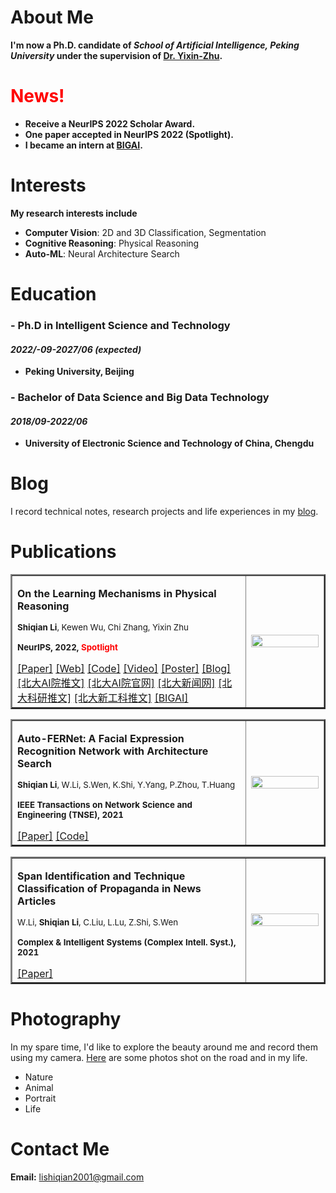 # About Me

**I'm now a Ph.D. candidate of *School of Artificial Intelligence, Peking University* under the supervision of [Dr. Yixin-Zhu](https://yzhu.io).**

# <font color=red>News!</font> 
* **Receive a NeurIPS 2022 Scholar Award.**
* **One paper accepted in NeurIPS 2022 (Spotlight).**
* **I became an intern at [BIGAI](https://bigai.ai/).**

# Interests

**My research interests include**

* **Computer Vision**: 2D and 3D Classification, Segmentation
* **Cognitive Reasoning**: Physical Reasoning
* **Auto-ML**: Neural Architecture Search

# Education

### - Ph.D in Intelligent Science and Technology
#### _2022/-09-2027/06 (expected)_
  * **Peking University, Beijing**

### - Bachelor of Data Science and Big Data Technology
#### _2018/09-2022/06_
  * **University of Electronic Science and Technology of China, Chengdu**

# Blog
I record technical notes, research projects and life experiences in my [blog](https://blog-shiqian.vercel.app/).

# Publications
<table border="2">
  <tr>
    <td width="75%">
       <p><b>On the Learning Mechanisms in Physical Reasoning</b></p>
       <p><small><b>Shiqian Li</b>, Kewen Wu, Chi Zhang, Yixin Zhu </small></p>
       <p><small><b>NeurIPS, 2022, <font color=red>Spotlight</font> </b></small></p>
       <a href="https://arxiv.org/abs/2210.02075">[Paper]</a>
       <a href="https://lishiqianhugh.github.io/LfID_Page">[Web]</a>
       <a href="https://github.com/lishiqianhugh/LfID">[Code]</a>
       <a href="https://vimeo.com/758992548">[Video]</a>
       <a href="https://pku.ai/publication/intuitive2022neurips/poster.pdf">[Poster]</a>
       <a href="https://blog-shiqian.vercel.app/article/research-4">[Blog]</a>
       <a href="https://mp.weixin.qq.com/s/rZiRji2FtMIWsu2CU1LfzQ">[北大AI院推文]</a>
       <a href="https://www.ai.pku.edu.cn/info/1053/2405.htm">[北大AI院官网]</a>
       <a href="https://news.pku.edu.cn/jxky/2a05ada9ad01473487404b7c48726d13.htm">[北大新闻网]</a>
       <a href="https://mp.weixin.qq.com/s/YNh021Pl0KLnOgHc2qrH2w">[北大科研推文]</a>
       <a href="https://mp.weixin.qq.com/s/Dh30fc2FD3HIwkHY0JbnJg">[北大新工科推文]</a>
       <a href="https://mp.weixin.qq.com/s/cG-su_OaAYSj5yqxCukuEQ">[BIGAI]</a>
    </td>
    <td width="25%">
      <img src="figures/LfID.jpg" width="100%">
    </td>
  </tr>
</table>

<table border="2">
  <tr>
    <td width="75%">
       <p><b>Auto-FERNet: A Facial Expression Recognition Network with Architecture Search</b></p>
       <p><small><b>Shiqian Li</b>, W.Li, S.Wen, K.Shi, Y.Yang, P.Zhou, T.Huang </small></p>
       <p><small><b>IEEE Transactions on Network Science and Engineering (TNSE), 2021</b></small></p>
       <a href="https://ieeexplore.ieee.org/abstract/document/9442348">[Paper]</a>
     <a href="https://github.com/lishiqianhugh/Auto-FERNet">[Code]</a>
    </td>
    <td width="25%">
      <img src="figures/Auto-FERnet.png" width="100%">
    </td>
  </tr>
</table>

<table border="2">
  <tr>
    <td width="75%">
      <p><b>Span Identification and Technique Classification of Propaganda in News Articles</b></p>
      <p><small>W.Li, <b>Shiqian Li</b>, C.Liu, L.Lu, Z.Shi, S.Wen</small></p>
      <p><small><b>Complex & Intelligent Systems (Complex Intell. Syst.), 2021</b></small></p>
      <a href="https://link.springer.com/article/10.1007/s40747-021-00393-y">[Paper]</a>
    </td>
    <td width="25%">
      <img src="figures/NLP.png" width="100%">
    </td>
  </tr>
</table>

<!-- # Projects

### Research on adversarial perturbation on large-scale point cloud	
#### _2020/12-2021/03_
* I was an intern under the supervision of Dr. Jiwen-Lu, Tsinghua University, responsible for the work in semantic segmentation task. 
* We proposed a general end-to-end framework of learning adversarial pertrubation for 3D object detection and semantic segmentation. We designed a novel pumping loss to accelerate the attacking process and improve the attacking perfomance.

### Research on facial expression recognition based on NAS	
#### _2020/05-2020/07_
* Supported by the Natural Science Foundation of China.
* We initially applied NAS to facial expression recognition, achieving improvement both in accuracy and model size and outperforming many state-of-the-art methods.

### Research on propaganda detection in news articles	
#### _2019/10-2019/12_
* I was responsible for data preprocessing and paper writing. Rank 19th globally in SemEval 2020.
* We fine-tuned an advanced model to locate propaganda fractions and classified them in news articles, using data augmentation and semantic fusion technique. -->

# Photography
In my spare time, I'd like to explore the beauty around me and record them using my camera. [Here](https://lishiqianhugh.github.io/Photography/) are some photos shot on the road and in my life.
* Nature
* Animal
* Portrait
* Life

# Contact Me

**Email:** lishiqian2001@gmail.com
